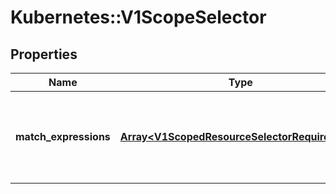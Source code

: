 # Kubernetes::V1ScopeSelector

## Properties
Name | Type | Description | Notes
------------ | ------------- | ------------- | -------------
**match_expressions** | [**Array&lt;V1ScopedResourceSelectorRequirement&gt;**](V1ScopedResourceSelectorRequirement.md) | A list of scope selector requirements by scope of the resources. | [optional] 


